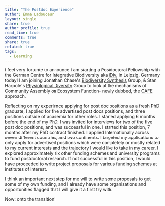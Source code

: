 ```yaml
---
title: "The Postdoc Experience"
author: Emma Ladouceur
layout: single
share: true
author_profile: true
read_time: true
comments: true
share: true
related: true
tags:
  - Learning
---
```


I feel very fortunte to announce I am starting a Postdoctoral Fellowship with the German Centre for Integrative Biodiversity aka [iDiv](https://www.idiv.de/), in Leipzig, Germany today! I am joining Jonathan Chase's [Biodiversity Synthesis](https://www.idiv.de/groups_and_people/core_groups/synthesis.html) Group, & Stan Harpole's [Physiological Diversity](https://www.idiv.de/groups_and_people/core_groups/physiological_diversity.html) Group to look at the mechanisms of Community Assembly on Ecosystem Function- newly dubbed, the [CAFE](https://onlinelibrary.wiley.com/doi/full/10.1111/ele.12895) approach.

Reflecting on my experience applying for post doc positions as a fresh PhD graduate, I applied for five advertised post docs positions, and three  positions outside of academia for other roles. I started applying 6 months before the end of my PhD. I was invited for interviews for two of the five post doc positions, and was successful in one. I started this position, 7 months after my PhD contract finished. I applied Internationally across seven different countries, and two continents. I targeted my applications to only apply for advertised positions which were completely or mostly related to my current interests and the trajectory I would like to take in my career. I explored  approximately six other funding schemes and university programs to fund postdoctoral research. If not successful in this position, I would have proceeded to write project proposals for various funding schemes at institutes of interest.

I think an important next step for me will to write some proposals to get some of my own funding, and I already have some organisations and opportunities flagged that I will give it a first try with.

Now: onto the transition!